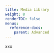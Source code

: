 ```yaml
---
title: Media Library
weight: 8
renderTOC: false
menus:
  reference-docs:
    parent: Advanced
---
```


xxx